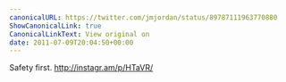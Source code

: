 ```yaml
---
canonicalURL: https://twitter.com/jmjordan/status/89787111963770880
ShowCanonicalLink: true
CanonicalLinkText: View original on
date: 2011-07-09T20:04:50+00:00
---
```

Safety first. http://instagr.am/p/HTaVR/
